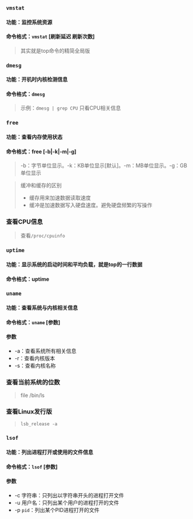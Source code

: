 ### `vmstat`

#### 功能：监控系统资源

#### 命令格式：`vmstat` [刷新延迟 刷新次数]

> 其实就是top命令的精简全局版



### `dmesg`

#### 功能：开机时内核检测信息

#### 命令格式：`dmesg`

> 示例：`dmesg | grep CPU`  只看CPU相关信息



### `free`

#### 功能：查看内存使用状态

#### 命令格式：free [-b|-k|-m|-g]

> -b：字节单位显示。-k：KB单位显示[默认]。-m：MB单位显示。-g：GB单位显示

> 缓冲和缓存的区别
>
> - 缓存用来加速数据读取速度
> - 缓冲是加速数据写入硬盘速度。避免硬盘频繁的写操作



### 查看CPU信息

> 查看`/proc/cpuinfo`



### `uptime`

#### 功能：显示系统的启动时间和平均负载，就是top的一行数据

#### 命令格式：uptime



### `uname`

#### 功能：查看系统与内核相关信息

#### 命令格式：`uname` [参数]

#### 参数

- -a：查看系统所有相关信息
- -r：查看内核版本
- -s：查看内核名称



### 查看当前系统的位数

> file /bin/ls



### 查看Linux发行版

> `lsb_release -a`



### `lsof`

#### 功能：列出进程打开或使用的文件信息

#### 命令格式：`lsof` [参数]

#### 参数

- -c 字符串：只列出以字符串开头的进程打开文件
- -u 用户名：只列出某个用户的进程打开的文件
- -p `pid`：列出某个PID进程打开的文件